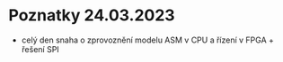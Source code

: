 # Poznatky 24.03.2023

- celý den snaha o zprovoznění modelu ASM v CPU a řízení v FPGA + řešení SPI
